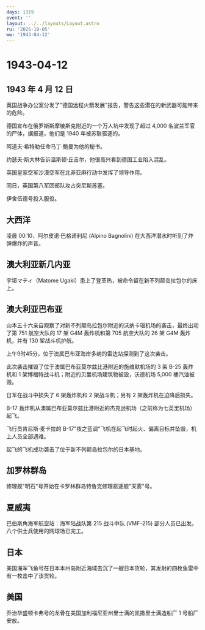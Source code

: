 ```yaml
---
days: 1319
event: ''
layout: ../../layouts/Layout.astro
ru: '2025-10-05'
ww: '1943-04-12'
---
```


# 1943-04-12

## 1943 年 4 月 12 日

英国战争办公室分发了"德国远程火箭发展"报告，警告这些潜在的新武器可能带来的危险。

德国宣布在俄罗斯斯摩棱斯克附近的一个万人坑中发现了超过 4,000
名波兰军官的尸体，据报道，他们是 1940 年被苏联驱逐的。

阿道夫·希特勒任命马丁·鲍曼为他的秘书。

约瑟夫·斯大林告诉温斯顿·丘吉尔，他很高兴看到德国工业陷入混乱。

英国皇家空军沙漠空军在北非亚麻行动中发挥了领导作用。

同日，英国第八军团部队攻占突尼斯苏塞。

伊舍伍德号投入服役。

## 大西洋

凌晨 00:10，阿尔皮诺·巴格诺利尼 (Alpino Bagnolini)
在大西洋潜水时听到了炸弹爆炸的声音。

## 澳大利亚新几内亚

宇垣マティ（Matome
Ugaki）患上了登革热，被命令留在新不列颠岛拉包尔的床上。

## 澳大利亚巴布亚

山本五十六亲自观察了对新不列颠岛拉包尔附近的沃纳卡瑙机场的袭击，最终出动了第
751 航空大队的 17 架 G4M 轰炸机和第 705 航空大队的 26 架 G4M
轰炸机，并有 130 架战斗机护航。

上午9时45分，位于澳属巴布亚海岸多纳的雷达站探测到了这次袭击。

此次袭击摧毁了位于澳属巴布亚莫尔兹比港附近的施维默机场的 3 架 B-25
轰炸机和 1 架博福特战斗机；附近的贝里机场建筑物被毁，沃德机场 5,000
桶汽油被毁。

日军在战斗中损失了 6 架轰炸机和 2 架战斗机；另有 2
架轰炸机在迫降后损失。

B-17
轰炸机从澳属巴布亚莫尔兹比港附近的杰克逊机场（之前称为七英里机场）起飞。

飞行员肯尼斯·麦卡拉的
B-17"夜之蓝调"飞机在起飞时起火、偏离目标并坠毁，机上人员全部遇难。

起飞的飞机成功袭击了位于新不列颠岛拉包尔的日本基地。

## 加罗林群岛

修理舰"明石"号开始在卡罗林群岛特鲁克修理驱逐舰"天雾"号。

## 夏威夷

巴伯斯角海军航空站：海军陆战队第 215 战斗中队 (VMF-215)
部分人员已出发。八个供士兵使用的网球场已完工。

## 日本

美国海军飞鱼号在日本本州岛附近海域击沉了一艘日本货轮，其发射的四枚鱼雷中有一枚击中了该货轮。

## 美国

乔治华盛顿卡弗号的龙骨在美国加利福尼亚州里士满的凯撒里士满造船厂 1
号船厂安放。